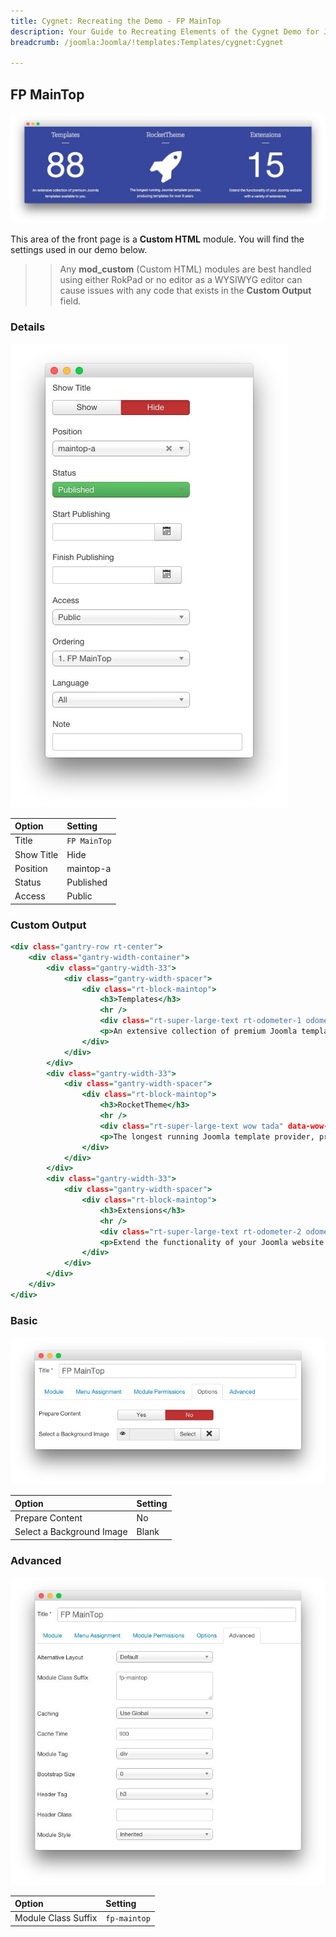 ```yaml
---
title: Cygnet: Recreating the Demo - FP MainTop
description: Your Guide to Recreating Elements of the Cygnet Demo for Joomla
breadcrumb: /joomla:Joomla/!templates:Templates/cygnet:Cygnet

---
```


FP MainTop
-----

![](assets/demo_6.jpeg)

This area of the front page is a **Custom HTML** module. You will find the settings used in our demo below.

>> Any **mod_custom** (Custom HTML) modules are best handled using either RokPad or no editor as a WYSIWYG editor can cause issues with any code that exists in the **Custom Output** field.

### Details

![](assets/demo_7a.jpeg)

| Option     | Setting      |
| :--------- | :----------- |
| Title      | `FP MainTop` |
| Show Title | Hide         |
| Position   | maintop-a    |
| Status     | Published    |
| Access     | Public       |

### Custom Output

~~~ .html
<div class="gantry-row rt-center">
    <div class="gantry-width-container">
        <div class="gantry-width-33">
            <div class="gantry-width-spacer">
                <div class="rt-block-maintop">
                    <h3>Templates</h3>
                    <hr />
                    <div class="rt-super-large-text rt-odometer-1 odometer" data-odometer-value="88">1</div>
                    <p>An extensive collection of premium Joomla templates available to you.</p>
                </div>
            </div>
        </div>
        <div class="gantry-width-33">
            <div class="gantry-width-spacer">
                <div class="rt-block-maintop">
                    <h3>RocketTheme</h3>
                    <hr />
                    <div class="rt-super-large-text wow tada" data-wow-duration="2s"><i class="fa fa-rocket"></i></div>
                    <p>The longest running Joomla template provider, producing templates for over 8 years.</p>
                </div>
            </div>
        </div>
        <div class="gantry-width-33">
            <div class="gantry-width-spacer">
                <div class="rt-block-maintop">
                    <h3>Extensions</h3>
                    <hr />
                    <div class="rt-super-large-text rt-odometer-2 odometer" data-odometer-value="15">1</div>                
                    <p>Extend the functionality of your Joomla website with a variety of extensions.</p>
                </div>
            </div>
        </div>
    </div>
</div>
~~~

### Basic

![](assets/demo_7b.jpeg)

| Option                    | Setting |
| :------------------------ | :------ |
| Prepare Content           | No      |
| Select a Background Image | Blank   |

### Advanced

![](assets/demo_7c.jpeg)

| Option              | Setting      |
| :-----              | :-----       |
| Module Class Suffix | `fp-maintop` |
